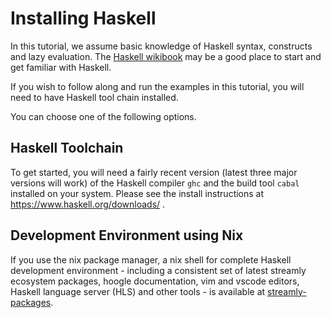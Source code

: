 <!--
(c) 2022, Composewell Technologies.
SPDX-License-Identifer: BSD-3-Clause
-->

# Installing Haskell

In this tutorial, we assume basic knowledge of Haskell syntax, constructs and
lazy evaluation. The [Haskell wikibook](https://en.wikibooks.org/wiki/Haskell)
may be a good place to start and get familiar with Haskell.

If you wish to follow along and run the examples in this tutorial, you will
need to have Haskell tool chain installed.

You can choose one of the following options.

## Haskell Toolchain

To get started, you will need a fairly recent version (latest three major
versions will work) of the Haskell compiler `ghc` and the build tool
`cabal` installed on your system.  Please see the install instructions
at https://www.haskell.org/downloads/ .

## Development Environment using Nix

If you use the nix package manager, a nix shell for complete Haskell
development environment - including a consistent set of latest streamly
ecosystem packages, hoogle documentation, vim and vscode editors,
Haskell language server (HLS) and other tools - is available at
[streamly-packages](https://github.com/composewell/streamly-packages).
